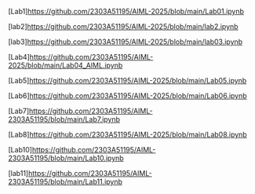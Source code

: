 [Lab1]https://github.com/2303A51195/AIML-2025/blob/main/Lab01.ipynb

[lab2]https://github.com/2303A51195/AIML-2025/blob/main/lab2.ipynb  

[lab3]https://github.com/2303A51195/AIML-2025/blob/main/lab03.ipynb

[Lab4]https://github.com/2303A51195/AIML-2025/blob/main/Lab04_AIML.ipynb

[Lab5]https://github.com/2303A51195/AIML-2025/blob/main/Lab05.ipynb

[Lab6]https://github.com/2303A51195/AIML-2025/blob/main/Lab06.ipynb

[Lab7]https://github.com/2303A51195/AIML-2303A51195/blob/main/Lab7.ipynb

[Lab8]https://github.com/2303A51195/AIML-2025/blob/main/Lab08.ipynb

[Lab10]https://github.com/2303A51195/AIML-2303A51195/blob/main/Lab10.ipynb

[lab11]https://github.com/2303A51195/AIML-2303A51195/blob/main/Lab11.ipynb

